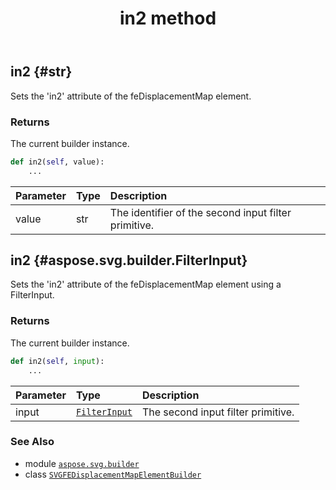 ﻿---
title: in2 method
second_title: Aspose.SVG for Python via .NET API References
description: 
type: docs
weight: 50
url: /python-net/aspose.svg.builder/svgfedisplacementmapelementbuilder/in2/
is_root: false
---

## in2 {#str}

Sets the 'in2' attribute of the feDisplacementMap element.


### Returns 


The current builder instance.


```python
def in2(self, value):
    ...
```


| Parameter | Type | Description |
| :- | :- | :- |
| value | str | The identifier of the second input filter primitive. |


## in2 {#aspose.svg.builder.FilterInput}

Sets the 'in2' attribute of the feDisplacementMap element using a FilterInput.


### Returns 


The current builder instance.


```python
def in2(self, input):
    ...
```


| Parameter | Type | Description |
| :- | :- | :- |
| input | [`FilterInput`](/svg/python-net/aspose.svg.builder/filterinput) | The second input filter primitive. |



### See Also
* module [`aspose.svg.builder`](../../)
* class [`SVGFEDisplacementMapElementBuilder`](/svg/python-net/aspose.svg.builder/svgfedisplacementmapelementbuilder)
